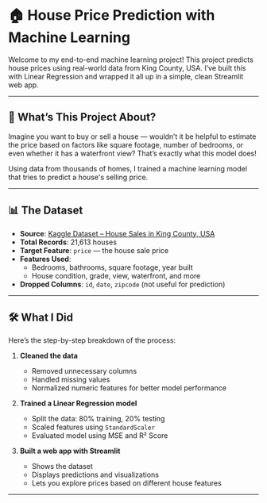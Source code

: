 # 🏠 House Price Prediction with Machine Learning

Welcome to my end-to-end machine learning project! This project predicts house prices using real-world data from King County, USA. I’ve built this with Linear Regression and wrapped it all up in a simple, clean Streamlit web app.

---

## 📌 What’s This Project About?

Imagine you want to buy or sell a house — wouldn’t it be helpful to estimate the price based on factors like square footage, number of bedrooms, or even whether it has a waterfront view? That’s exactly what this model does!

Using data from thousands of homes, I trained a machine learning model that tries to predict a house's selling price.

---

## 📊 The Dataset

- **Source**: [Kaggle Dataset – House Sales in King County, USA](https://www.kaggle.com/datasets/harlfoxem/housesalesprediction)
- **Total Records**: 21,613 houses
- **Target Feature**: `price` — the house sale price
- **Features Used**: 
  - Bedrooms, bathrooms, square footage, year built
  - House condition, grade, view, waterfront, and more
- **Dropped Columns**: `id`, `date`, `zipcode` (not useful for prediction)

---

## 🛠️ What I Did

Here’s the step-by-step breakdown of the process:

1. **Cleaned the data**  
   - Removed unnecessary columns  
   - Handled missing values  
   - Normalized numeric features for better model performance  

2. **Trained a Linear Regression model**  
   - Split the data: 80% training, 20% testing  
   - Scaled features using `StandardScaler`  
   - Evaluated model using MSE and R² Score  

3. **Built a web app with Streamlit**  
   - Shows the dataset  
   - Displays predictions and visualizations  
   - Lets you explore prices based on different house features  

---


